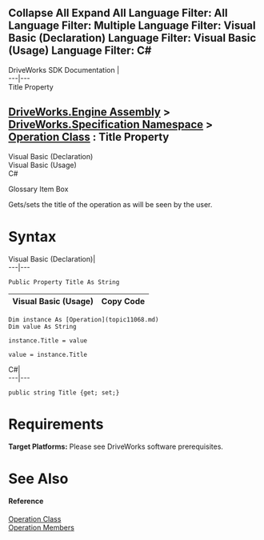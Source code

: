        

 Collapse All Expand All  Language Filter: All  Language Filter: Multiple  Language Filter: Visual Basic (Declaration) Language Filter: Visual Basic (Usage) Language Filter: C#  
---  
DriveWorks SDK Documentation  |   
---|---  
Title Property   
  
[DriveWorks.Engine Assembly](topic2156.md) > [DriveWorks.Specification Namespace](topic10764.md) > [Operation Class](topic11068.md) : Title Property  
---  
  
Visual Basic (Declaration)    
Visual Basic (Usage)    
C# 

Glossary Item Box

Gets/sets the title of the operation as will be seen by the user. 

# Syntax

Visual Basic (Declaration)|   
---|---  
      
    
    Public Property Title As String  
  
Visual Basic (Usage)| Copy Code  
---|---  
      
    
    Dim instance As [Operation](topic11068.md)
    Dim value As String
     
    instance.Title = value
     
    value = instance.Title  
  
C#|   
---|---  
      
    
    public string Title {get; set;}  
  
# Requirements

**Target Platforms:** Please see DriveWorks software prerequisites.

# See Also

#### Reference

[Operation Class](topic11068.md)   
[Operation Members](topic11069.md)


